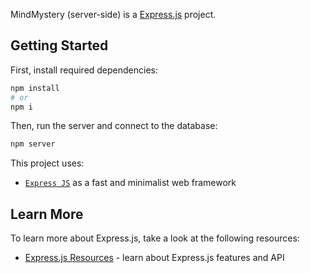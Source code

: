 MindMystery (server-side) is a [Express.js](https://nextjs.org/) project.

## Getting Started

First, install required dependencies:

```bash
npm install
# or
npm i
```

Then, run the server and connect to the database:

```bash
npm server
```

This project uses:
- [`Express JS`](http://expressjs.com/) as a fast and minimalist web framework

## Learn More

To learn more about Express.js, take a look at the following resources:

- [Express.js Resources](https://expressjs.com/en/resources/glossary.html) - learn about Express.js features and API
